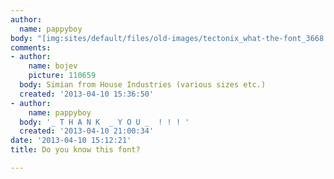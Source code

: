 ```yaml
---
author:
  name: pappyboy
body: "[img:sites/default/files/old-images/tectonix_what-the-font_3668.jpg]\r\n\r\n"
comments:
- author:
    name: bojev
    picture: 110659
  body: Simian from House Industries (various sizes etc.)
  created: '2013-04-10 15:36:50'
- author:
    name: pappyboy
  body: '_ T H A N K  _ Y O U _  ! ! ! '
  created: '2013-04-10 21:00:34'
date: '2013-04-10 15:12:21'
title: Do you know this font?

---
```

